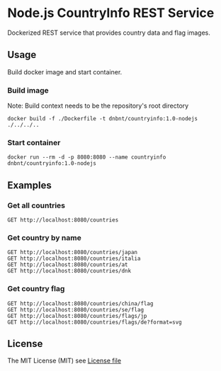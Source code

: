 # Node.js CountryInfo REST Service
Dockerized REST service that provides country data and flag images.

## Usage

Build docker image and start container.

### Build image
Note: Build context needs to be the repository's root directory
```
docker build -f ./Dockerfile -t dnbnt/countryinfo:1.0-nodejs ./../../..
```

### Start container
```
docker run --rm -d -p 8080:8080 --name countryinfo dnbnt/countryinfo:1.0-nodejs
```

## Examples

### Get all countries
```
GET http://localhost:8080/countries
```

### Get country by name
```
GET http://localhost:8080/countries/japan
GET http://localhost:8080/countries/italia
GET http://localhost:8080/countries/at
GET http://localhost:8080/countries/dnk
```

### Get country flag

```
GET http://localhost:8080/countries/china/flag
GET http://localhost:8080/countries/se/flag
GET http://localhost:8080/countries/flags/jp
GET http://localhost:8080/countries/flags/de?format=svg
```

## License

The MIT License (MIT) see [License file](https://github.com/dnbnt/countryinfo/blob/main/LICENSE)